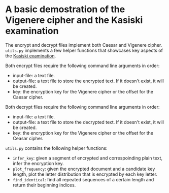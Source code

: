 # A basic demostration of the Vigenere cipher and the Kasiski examination

The encrypt and decrypt files implement both Caesar and Vigenere cipher. `utils.py` implements a few helper functions that showcases key aspects of the [Kasiski examination](https://en.wikipedia.org/wiki/Kasiski_examination).

Both encrypt files require the following command line arguments in order:

- input-file: a text file.
- output-file: a text file to store the encrypted text. If it doesn't exist, it will be created.
- key: the encryption key for the Vigenere cipher or the offset for the Caesar cipher.

Both decrypt files require the following command line arguments in order:

- input-file: a text file.
- output-file: a text file to store the decrypted text. If it doesn't exist, it will be created.
- key: the encryption key for the Vigenere cipher or the offset for the Ceasar cipher.

`utils.py` contains the following helper functions:

- `infer_key`: given a segment of encrypted and correspoinding plain text, infer the encryption key.
- `plot_frequency`: given the encrypted document and a candidate key length, plot the letter distribution that is encrypted by each key letter.
- `find_identical`: find all repeated sequences of a certain length and return their beginning indices.
